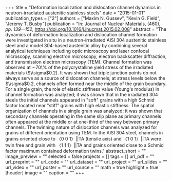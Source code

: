 +++
title = "Deformation localization and dislocation channel dynamics in neutron-irradiated austenitic stainless steels"
date = "2015-01-01"
publication_types = ["2"]
authors = ["Maxim N. Gussev", "Kevin G. Field", "Jeremy T. Busby"]
publication = "In: Journal of Nuclear Materials, (460), _pp. 139--152_, https://doi.org/10.1016/j.jnucmat.2015.02.008"
abstract = "The dynamics of deformation localization and dislocation channel formation were investigated in situ in a neutron-irradiated AISI 304 austenitic stainless steel and a model 304-based austenitic alloy by combining several analytical techniques including optic microscopy and laser confocal microscopy, scanning electron microscopy, electron backscatter diffraction, and transmission electron microscopy (TEM). Channel formation was observed at ∼70\\% of the polycrystalline yield stress of the irradiated materials ($\\sigma$0.2). It was shown that triple junction points do not always serve as a source of dislocation channels; at stress levels below the $\\sigma$0.2, channels often formed near the middle of the grain boundary. For a single grain, the role of elastic stiffness value (Young's modulus) in channel formation was analyzed; it was shown that in the irradiated 304 steels the initial channels appeared in \"soft\" grains with a high Schmid factor located near \"stiff\" grains with high elastic stiffness. The spatial organization of channels in a single grain was analyzed; it was shown that secondary channels operating in the same slip plane as primary channels often appeared at the middle or at one-third of the way between primary channels. The twinning nature of dislocation channels was analyzed for grains of different orientation using TEM. In the AISI 304 steel, channels in grains oriented close to 〈0 0 1〉||TA (tensile axis) and 〈1 0 1〉||TA were twin free and grain with 〈1 1 1〉||TA and grains oriented close to a Schmid factor maximum contained deformation twins."
abstract_short = ""
image_preview = ""
selected = false
projects = []
tags = []
url_pdf = ""
url_preprint = ""
url_code = ""
url_dataset = ""
url_project = ""
url_slides = ""
url_video = ""
url_poster = ""
url_source = ""
math = true
highlight = true
[header]
image = ""
caption = ""
+++
